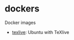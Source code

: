 # dockers
Docker images
- [texlive](https://github.com/asaen/dockers/tree/master/texlive): Ubuntu with TeXlive
